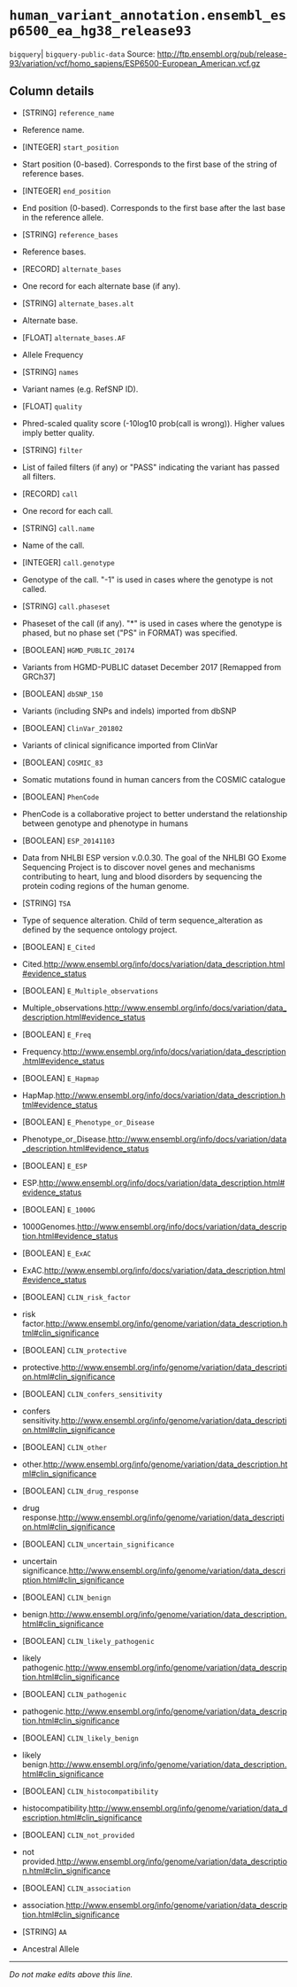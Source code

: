# `human_variant_annotation.ensembl_esp6500_ea_hg38_release93`
`bigquery`| `bigquery-public-data`
Source: http://ftp.ensembl.org/pub/release-93/variation/vcf/homo_sapiens/ESP6500-European_American.vcf.gz

## Column details
* [STRING]    `reference_name`
 - Reference name.
* [INTEGER]   `start_position`
 - Start position (0-based). Corresponds to the first base of the string of reference bases.
* [INTEGER]   `end_position`
 - End position (0-based). Corresponds to the first base after the last base in the reference allele.
* [STRING]    `reference_bases`
 - Reference bases.
* [RECORD]    `alternate_bases`
 - One record for each alternate base (if any).
* [STRING]    `alternate_bases.alt`
 - Alternate base.
* [FLOAT]     `alternate_bases.AF`
 - Allele Frequency
* [STRING]    `names`
 - Variant names (e.g. RefSNP ID).
* [FLOAT]     `quality`
 - Phred-scaled quality score (-10log10 prob(call is wrong)). Higher values imply better quality.
* [STRING]    `filter`
 - List of failed filters (if any) or "PASS" indicating the variant has passed all filters.
* [RECORD]    `call`
 - One record for each call.
* [STRING]    `call.name`
 - Name of the call.
* [INTEGER]   `call.genotype`
 - Genotype of the call. "-1" is used in cases where the genotype is not called.
* [STRING]    `call.phaseset`
 - Phaseset of the call (if any). "*" is used in cases where the genotype is phased, but no phase set ("PS" in FORMAT) was specified.
* [BOOLEAN]   `HGMD_PUBLIC_20174`
 - Variants from HGMD-PUBLIC dataset December 2017 [Remapped from GRCh37]
* [BOOLEAN]   `dbSNP_150`
 - Variants (including SNPs and indels) imported from dbSNP
* [BOOLEAN]   `ClinVar_201802`
 - Variants of clinical significance imported from ClinVar
* [BOOLEAN]   `COSMIC_83`
 - Somatic mutations found in human cancers from the COSMIC catalogue
* [BOOLEAN]   `PhenCode`
 - PhenCode is a collaborative project to better understand the relationship between genotype and phenotype in humans
* [BOOLEAN]   `ESP_20141103`
 - Data from NHLBI ESP version v.0.0.30. The goal of the NHLBI GO Exome Sequencing Project is to discover novel genes and mechanisms contributing to heart, lung and blood disorders by sequencing the protein coding regions of the human genome.
* [STRING]    `TSA`
 - Type of sequence alteration. Child of term sequence_alteration as defined by the sequence ontology project.
* [BOOLEAN]   `E_Cited`
 - Cited.http://www.ensembl.org/info/docs/variation/data_description.html#evidence_status
* [BOOLEAN]   `E_Multiple_observations`
 - Multiple_observations.http://www.ensembl.org/info/docs/variation/data_description.html#evidence_status
* [BOOLEAN]   `E_Freq`
 - Frequency.http://www.ensembl.org/info/docs/variation/data_description.html#evidence_status
* [BOOLEAN]   `E_Hapmap`
 - HapMap.http://www.ensembl.org/info/docs/variation/data_description.html#evidence_status
* [BOOLEAN]   `E_Phenotype_or_Disease`
 - Phenotype_or_Disease.http://www.ensembl.org/info/docs/variation/data_description.html#evidence_status
* [BOOLEAN]   `E_ESP`
 - ESP.http://www.ensembl.org/info/docs/variation/data_description.html#evidence_status
* [BOOLEAN]   `E_1000G`
 - 1000Genomes.http://www.ensembl.org/info/docs/variation/data_description.html#evidence_status
* [BOOLEAN]   `E_ExAC`
 - ExAC.http://www.ensembl.org/info/docs/variation/data_description.html#evidence_status
* [BOOLEAN]   `CLIN_risk_factor`
 - risk factor.http://www.ensembl.org/info/genome/variation/data_description.html#clin_significance
* [BOOLEAN]   `CLIN_protective`
 - protective.http://www.ensembl.org/info/genome/variation/data_description.html#clin_significance
* [BOOLEAN]   `CLIN_confers_sensitivity`
 - confers sensitivity.http://www.ensembl.org/info/genome/variation/data_description.html#clin_significance
* [BOOLEAN]   `CLIN_other`
 - other.http://www.ensembl.org/info/genome/variation/data_description.html#clin_significance
* [BOOLEAN]   `CLIN_drug_response`
 - drug response.http://www.ensembl.org/info/genome/variation/data_description.html#clin_significance
* [BOOLEAN]   `CLIN_uncertain_significance`
 - uncertain significance.http://www.ensembl.org/info/genome/variation/data_description.html#clin_significance
* [BOOLEAN]   `CLIN_benign`
 - benign.http://www.ensembl.org/info/genome/variation/data_description.html#clin_significance
* [BOOLEAN]   `CLIN_likely_pathogenic`
 - likely pathogenic.http://www.ensembl.org/info/genome/variation/data_description.html#clin_significance
* [BOOLEAN]   `CLIN_pathogenic`
 - pathogenic.http://www.ensembl.org/info/genome/variation/data_description.html#clin_significance
* [BOOLEAN]   `CLIN_likely_benign`
 - likely benign.http://www.ensembl.org/info/genome/variation/data_description.html#clin_significance
* [BOOLEAN]   `CLIN_histocompatibility`
 - histocompatibility.http://www.ensembl.org/info/genome/variation/data_description.html#clin_significance
* [BOOLEAN]   `CLIN_not_provided`
 - not provided.http://www.ensembl.org/info/genome/variation/data_description.html#clin_significance
* [BOOLEAN]   `CLIN_association`
 - association.http://www.ensembl.org/info/genome/variation/data_description.html#clin_significance
* [STRING]    `AA`
 - Ancestral Allele

-------------------------------------------------------------------------------
*Do not make edits above this line.*
